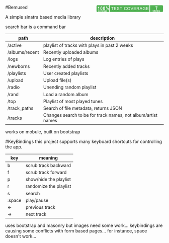 #Bemused  <img src="https://raw.githubusercontent.com/pfarrell/bemused/master/coverage/coverage-badge.png" align="right" height="25" >

A simple sinatra based media library

search bar is a command bar

|path|description|
|---|---|
|/active|playlist of tracks with plays in past 2 weeks|
|/albums/recent|Recently uploaded albums|
|/logs|Log entries of plays|
|/newborns|Recently added tracks|
|/playlists|User created playlists|
|/upload|Upload file(s)|                                             h
|/radio|Unending random playlist|
|/rand|Load a random album|
|/top|Playlist of most played tunes|
|/track\_paths|Search of file metadata, returns JSON|
|/tracks|Changes search to be for track names, not album/artist names|



works on mobule, built on bootstrap

#KeyBindings
this project supports many keyboard shortcuts for controlling the app.

|key|meaning|
|---|---|
|b|scrub track backward|
|f|scrub track forward|
|p|show/hide the playlist|
|r|randomize the playlist|
|s|search|
|:space|play/pause|
|←|previous track|
|→|next track|

uses bootstrap and masonry but images need some work...
keybindings are causing some conflicts with form based pages...
for instance, space doesn't work...


